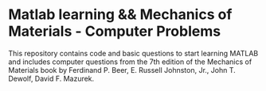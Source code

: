 # Matlab learning && Mechanics of Materials - Computer Problems
This repository contains code and basic questions to start learning MATLAB and includes computer questions from the 7th edition of the Mechanics of Materials book by Ferdinand P. Beer, E. Russell Johnston, Jr., John T. Dewolf, David F. Mazurek.
